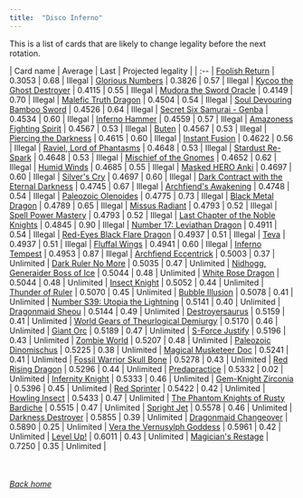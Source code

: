 ```yaml
---
title:  "Disco Inferno"
---
```


This is a list of cards that are likely to change legality before the next rotation.

| Card name | Average | Last | Projected legality |
| :-- |
[Foolish Return](https://db.ygoprodeck.com/card/?search=Foolish%20Return) | 0.3053 | 0.68 | Illegal |
[Glorious Numbers](https://db.ygoprodeck.com/card/?search=Glorious%20Numbers) | 0.3826 | 0.57 | Illegal |
[Kycoo the Ghost Destroyer](https://db.ygoprodeck.com/card/?search=Kycoo%20the%20Ghost%20Destroyer) | 0.4115 | 0.55 | Illegal |
[Mudora the Sword Oracle](https://db.ygoprodeck.com/card/?search=Mudora%20the%20Sword%20Oracle) | 0.4149 | 0.70 | Illegal |
[Malefic Truth Dragon](https://db.ygoprodeck.com/card/?search=Malefic%20Truth%20Dragon) | 0.4504 | 0.54 | Illegal |
[Soul Devouring Bamboo Sword](https://db.ygoprodeck.com/card/?search=Soul%20Devouring%20Bamboo%20Sword) | 0.4526 | 0.64 | Illegal |
[Secret Six Samurai - Genba](https://db.ygoprodeck.com/card/?search=Secret%20Six%20Samurai%20-%20Genba) | 0.4534 | 0.60 | Illegal |
[Inferno Hammer](https://db.ygoprodeck.com/card/?search=Inferno%20Hammer) | 0.4559 | 0.57 | Illegal |
[Amazoness Fighting Spirit](https://db.ygoprodeck.com/card/?search=Amazoness%20Fighting%20Spirit) | 0.4567 | 0.53 | Illegal |
[Buten](https://db.ygoprodeck.com/card/?search=Buten) | 0.4567 | 0.53 | Illegal |
[Piercing the Darkness](https://db.ygoprodeck.com/card/?search=Piercing%20the%20Darkness) | 0.4615 | 0.60 | Illegal |
[Instant Fusion](https://db.ygoprodeck.com/card/?search=Instant%20Fusion) | 0.4622 | 0.56 | Illegal |
[Raviel, Lord of Phantasms](https://db.ygoprodeck.com/card/?search=Raviel,%20Lord%20of%20Phantasms) | 0.4648 | 0.53 | Illegal |
[Stardust Re-Spark](https://db.ygoprodeck.com/card/?search=Stardust%20Re-Spark) | 0.4648 | 0.53 | Illegal |
[Mischief of the Gnomes](https://db.ygoprodeck.com/card/?search=Mischief%20of%20the%20Gnomes) | 0.4652 | 0.62 | Illegal |
[Humid Winds](https://db.ygoprodeck.com/card/?search=Humid%20Winds) | 0.4685 | 0.55 | Illegal |
[Masked HERO Anki](https://db.ygoprodeck.com/card/?search=Masked%20HERO%20Anki) | 0.4697 | 0.60 | Illegal |
[Silver's Cry](https://db.ygoprodeck.com/card/?search=Silver's%20Cry) | 0.4697 | 0.60 | Illegal |
[Dark Contract with the Eternal Darkness](https://db.ygoprodeck.com/card/?search=Dark%20Contract%20with%20the%20Eternal%20Darkness) | 0.4745 | 0.67 | Illegal |
[Archfiend's Awakening](https://db.ygoprodeck.com/card/?search=Archfiend's%20Awakening) | 0.4748 | 0.54 | Illegal |
[Paleozoic Olenoides](https://db.ygoprodeck.com/card/?search=Paleozoic%20Olenoides) | 0.4775 | 0.73 | Illegal |
[Black Metal Dragon](https://db.ygoprodeck.com/card/?search=Black%20Metal%20Dragon) | 0.4789 | 0.65 | Illegal |
[Missus Radiant](https://db.ygoprodeck.com/card/?search=Missus%20Radiant) | 0.4793 | 0.52 | Illegal |
[Spell Power Mastery](https://db.ygoprodeck.com/card/?search=Spell%20Power%20Mastery) | 0.4793 | 0.52 | Illegal |
[Last Chapter of the Noble Knights](https://db.ygoprodeck.com/card/?search=Last%20Chapter%20of%20the%20Noble%20Knights) | 0.4845 | 0.90 | Illegal |
[Number 17: Leviathan Dragon](https://db.ygoprodeck.com/card/?search=Number%2017:%20Leviathan%20Dragon) | 0.4911 | 0.54 | Illegal |
[Red-Eyes Black Flare Dragon](https://db.ygoprodeck.com/card/?search=Red-Eyes%20Black%20Flare%20Dragon) | 0.4937 | 0.51 | Illegal |
[Teva](https://db.ygoprodeck.com/card/?search=Teva) | 0.4937 | 0.51 | Illegal |
[Fluffal Wings](https://db.ygoprodeck.com/card/?search=Fluffal%20Wings) | 0.4941 | 0.60 | Illegal |
[Inferno Tempest](https://db.ygoprodeck.com/card/?search=Inferno%20Tempest) | 0.4953 | 0.87 | Illegal |
[Archfiend Eccentrick](https://db.ygoprodeck.com/card/?search=Archfiend%20Eccentrick) | 0.5003 | 0.37 | Unlimited |
[Dark Ruler No More](https://db.ygoprodeck.com/card/?search=Dark%20Ruler%20No%20More) | 0.5035 | 0.47 | Unlimited |
[Nidhogg, Generaider Boss of Ice](https://db.ygoprodeck.com/card/?search=Nidhogg,%20Generaider%20Boss%20of%20Ice) | 0.5044 | 0.48 | Unlimited |
[White Rose Dragon](https://db.ygoprodeck.com/card/?search=White%20Rose%20Dragon) | 0.5044 | 0.48 | Unlimited |
[Insect Knight](https://db.ygoprodeck.com/card/?search=Insect%20Knight) | 0.5052 | 0.44 | Unlimited |
[Thunder of Ruler](https://db.ygoprodeck.com/card/?search=Thunder%20of%20Ruler) | 0.5070 | 0.45 | Unlimited |
[Bubble Illusion](https://db.ygoprodeck.com/card/?search=Bubble%20Illusion) | 0.5078 | 0.41 | Unlimited |
[Number S39: Utopia the Lightning](https://db.ygoprodeck.com/card/?search=Number%20S39:%20Utopia%20the%20Lightning) | 0.5141 | 0.40 | Unlimited |
[Dragonmaid Sheou](https://db.ygoprodeck.com/card/?search=Dragonmaid%20Sheou) | 0.5144 | 0.49 | Unlimited |
[Destroyersaurus](https://db.ygoprodeck.com/card/?search=Destroyersaurus) | 0.5159 | 0.41 | Unlimited |
[World Gears of Theurlogical Demiurgy](https://db.ygoprodeck.com/card/?search=World%20Gears%20of%20Theurlogical%20Demiurgy) | 0.5170 | 0.46 | Unlimited |
[Giant Orc](https://db.ygoprodeck.com/card/?search=Giant%20Orc) | 0.5189 | 0.47 | Unlimited |
[S-Force Justify](https://db.ygoprodeck.com/card/?search=S-Force%20Justify) | 0.5196 | 0.43 | Unlimited |
[Zombie World](https://db.ygoprodeck.com/card/?search=Zombie%20World) | 0.5207 | 0.48 | Unlimited |
[Paleozoic Dinomischus](https://db.ygoprodeck.com/card/?search=Paleozoic%20Dinomischus) | 0.5225 | 0.38 | Unlimited |
[Magical Musketeer Doc](https://db.ygoprodeck.com/card/?search=Magical%20Musketeer%20Doc) | 0.5241 | 0.41 | Unlimited |
[Fossil Warrior Skull Bone](https://db.ygoprodeck.com/card/?search=Fossil%20Warrior%20Skull%20Bone) | 0.5278 | 0.43 | Unlimited |
[Red Rising Dragon](https://db.ygoprodeck.com/card/?search=Red%20Rising%20Dragon) | 0.5296 | 0.44 | Unlimited |
[Predapractice](https://db.ygoprodeck.com/card/?search=Predapractice) | 0.5332 | 0.02 | Unlimited |
[Infernity Knight](https://db.ygoprodeck.com/card/?search=Infernity%20Knight) | 0.5333 | 0.46 | Unlimited |
[Gem-Knight Zirconia](https://db.ygoprodeck.com/card/?search=Gem-Knight%20Zirconia) | 0.5396 | 0.45 | Unlimited |
[Red Sprinter](https://db.ygoprodeck.com/card/?search=Red%20Sprinter) | 0.5422 | 0.42 | Unlimited |
[Howling Insect](https://db.ygoprodeck.com/card/?search=Howling%20Insect) | 0.5433 | 0.47 | Unlimited |
[The Phantom Knights of Rusty Bardiche](https://db.ygoprodeck.com/card/?search=The%20Phantom%20Knights%20of%20Rusty%20Bardiche) | 0.5515 | 0.47 | Unlimited |
[Spright Jet](https://db.ygoprodeck.com/card/?search=Spright%20Jet) | 0.5578 | 0.46 | Unlimited |
[Darkness Destroyer](https://db.ygoprodeck.com/card/?search=Darkness%20Destroyer) | 0.5855 | 0.39 | Unlimited |
[Dragonmaid Changeover](https://db.ygoprodeck.com/card/?search=Dragonmaid%20Changeover) | 0.5890 | 0.25 | Unlimited |
[Vera the Vernusylph Goddess](https://db.ygoprodeck.com/card/?search=Vera%20the%20Vernusylph%20Goddess) | 0.5961 | 0.42 | Unlimited |
[Level Up!](https://db.ygoprodeck.com/card/?search=Level%20Up!) | 0.6011 | 0.43 | Unlimited |
[Magician's Restage](https://db.ygoprodeck.com/card/?search=Magician's%20Restage) | 0.7250 | 0.35 | Unlimited |

<br>

###### [Back home](index)